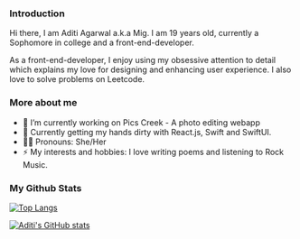 ### Introduction

Hi there, I am Aditi Agarwal a.k.a Mig. I am 19 years old, currently a Sophomore in college and a front-end-developer.

As a front-end-developer, I enjoy using my obsessive attention to detail which explains my love for designing and enhancing user experience. I also love to solve problems on Leetcode.

### More about me
- 🔨 I’m currently working on Pics Creek - A photo editing webapp
- 🌱 Currently getting my hands dirty with React.js, Swift and SwiftUI.
- 💁‍♀️ Pronouns: She/Her
- ⚡ My interests and hobbies: I love writing poems and listening to Rock Music.

### My Github Stats
[![Top Langs](https://github-readme-stats.vercel.app/api/top-langs/?username=aditiagarwalmzc&layout=compact&theme=dracula)](https://github.com/anuraghazra/github-readme-stats)

[![Aditi's GitHub stats](https://github-readme-stats.vercel.app/api?username=aditiagarwalmzc&show_icons=true&theme=dracula)](https://github.com/anuraghazra/github-readme-stats)
